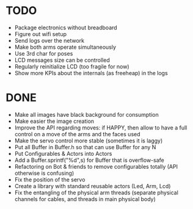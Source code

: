 # TODO

- Package electronics without breadboard
- Figure out wifi setup
- Send logs over the network
- Make both arms operate simultaneously
- Use 3rd char for poses
- LCD messages size can be controlled
- Regularly reinitialize LCD (too fragile for now)
- Show more KPIs about the internals (as freeheap) in the logs

# DONE

- Make all images have black background for consumption
- Make easier the image creation
- Improve the API regarding moves: if HAPPY, then allow to have a full control on a move of the arms and the faces used
- Make the servo control more stable (sometimes it is laggy)
- Put all Buffer in Buffer.h so that can use Buffer<N> for any N
- Put Configurables & Actors into Actors
- Add a Buffer.sprintf("%d",s) for Buffer that is overflow-safe
- Refactoring on Bot & friends to remove configurables totally (API otherwise is confusing)
- Fix the position of the servo
- Create a library with standard reusable actors (Led, Arm, Lcd)
- Fix the entangling of the physical arm threads (separate physical channels for cables, and threads in main physical body)
